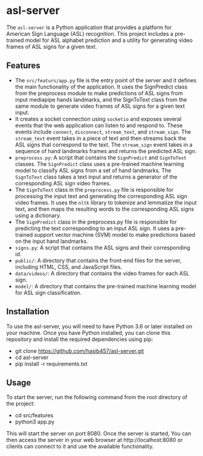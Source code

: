 # asl-server

The `asl-server` is a Python application that provides a platform for American Sign Language (ASL) recognition. This project includes a pre-trained model for ASL alphabet prediction and a utility for generating video frames of ASL signs for a given text.
## Features

- The `src/featurs/app.py` file is the entry point of the server and it defines the main functionality of the application. It uses the SignPredict class from the preprocess module to make predictions of ASL signs from input mediapipe hands landmarks, and the SignToText class from the same module to generate video frames of ASL signs for a given text input. 
- It creates a socket connection using `socketio` and exposes several events that the web application can listen to and respond to. These events include `connect`, `disconnect`, `stream_text`, and `stream_sign`. The `stream_text` event takes in a piece of text and then streams back the ASL signs that correspond to the text. The `stream_sign` event takes in a sequence of hand landmarks frames and returns the predicted ASL sign.
- `preprocess.py`: A script that contains the `SignPredict` and `SignToText` classes. The `SignPredict` class uses a pre-trained machine learning model to classify ASL signs from a set of hand landmarks. The `SignToText` class takes a text input and returns a generator of the corresponding ASL sign video frames.
- The `SignToText` class in the `preprocess.py` file is responsible for processing the input text and generating the corresponding ASL sign video frames. It uses the `nltk` library to tokenize and lemmatize the input text, and then maps the resulting words to the corresponding ASL signs using a dictionary.
- The `SignPredict` class in the preprocess.py file is responsible for predicting the text corresponding to an input ASL sign. It uses a pre-trained support vector machine (SVM) model to make predictions based on the input hand landmarks.
- `signs.py`: A script that contains the ASL signs and their corresponding id.
- `public/`: A directory that contains the front-end files for the server, including HTML, CSS, and JavaScript files.
- `data/videos/`: A directory that contains the video frames for each ASL sign.
- `model/`: A directory that contains the pre-trained machine learning model for ASL sign classification.


## Installation

To use the asl-server, you will need to have Python 3.6 or later installed on your machine. Once you have Python installed, you can clone this repository and install the required dependencies using pip:
- git clone https://github.com/hasib457/asl-server.git
- cd asl-server
- pip install -r requirements.txt

## Usage

To start the server, run the following command from the root directory of the project:
- cd src/features
- python3 app.py


This will start the server on port 8080. Once the server is started, You can then access the server in your web browser at http://localhost:8080 or clients can connect to it and use the available functionality. 
